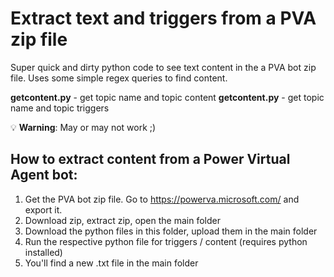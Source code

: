 # Extract text and triggers from a PVA zip file

Super quick and dirty python code to see text content in the a PVA bot zip file. Uses some simple regex queries to find content.

**getcontent.py** - get topic name and topic content 
**getcontent.py** - get topic name and topic triggers

💡 **Warning**: May or may not work ;)

## How to extract content from a Power Virtual Agent bot:

1. Get the PVA bot zip file. Go to https://powerva.microsoft.com/ and export it.
2. Download zip, extract zip, open the main folder
3. Download the python files in this folder, upload them in the main folder
4. Run the respective python file for triggers / content (requires python installed)
5. You'll find a new .txt file in the main folder
